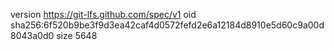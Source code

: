 version https://git-lfs.github.com/spec/v1
oid sha256:6f520b9be3f9d3ea42caf4d0572fefd2e6a12184d8910e5d60c9a00d8043a0d0
size 5648
